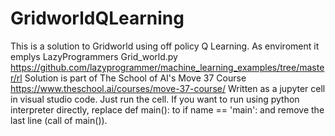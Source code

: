 # GridworldQLearning
This is a solution to Gridworld using off policy Q Learning. As enviroment it emplys LazyProgrammers Grid_world.py https://github.com/lazyprogrammer/machine_learning_examples/tree/master/rl Solution is part of The School of AI's Move 37 Course https://www.theschool.ai/courses/move-37-course/ Written as a jupyter cell in visual studio code. Just run the cell. If you want to run using python interpreter directly, replace def main(): to if name == 'main': and remove the last line (call of main()).
